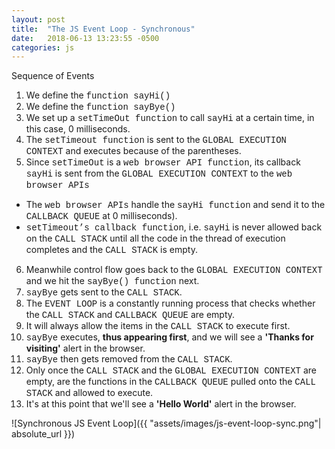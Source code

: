 ```yaml
---
layout: post
title:  "The JS Event Loop - Synchronous"
date:   2018-06-13 13:23:55 -0500
categories: js
---
```

<style type="text/css">
  .code{
    font-family:"Courier New", Courier, monospace;
  }
</style>

Sequence of Events
1. We define the <span class="code">function sayHi()</span>
2. We define the <span class="code">function sayBye()
3. We set up a <span class="code">setTimeOut function</span> to call <span class="code">sayHi</span> at a certain time, in this case, 0 milliseconds.
4. The  <span class="code">setTimeout function</span> is sent to the <span class="code">GLOBAL EXECUTION CONTEXT</span> and executes because of the parentheses.
5. Since <span class="code">setTimeOut</span> is a <span class="code">web browser API function</span>, its callback <span class="code">sayHi</span> is sent from the <span class="code">GLOBAL EXECUTION CONTEXT</span> to the <span class="code">web browser APIs</span> 
  * The <span class="code">web browser APIs</span> handle the <span class="code">sayHi function</span> and send it to the <span class="code">CALLBACK QUEUE</span> at 0 milliseconds).
  * <span class="code">setTimeout’s callback function</span>, i.e. <span class="code">sayHi</span> is never allowed back on the <span class="code">CALL STACK</span> until all the code in the thread of execution completes and the <span class="code">CALL STACK</span> is empty.
6. Meanwhile control flow goes back to the <span class="code">GLOBAL EXECUTION CONTEXT</span> and we hit the <span class="code">sayBye() function</span> next.
7. <span class="code">sayBye</span> gets sent to the <span class="code">CALL STACK</span>.
8. The <span class="code">EVENT LOOP</span> is a constantly running process that checks whether the <span class="code">CALL STACK</span> and <span class="code">CALLBACK QUEUE</span> are empty.
9. It will always allow the items in the <span class="code">CALL STACK</span> to execute first.
10. <span class="code">sayBye</span> executes, <strong>thus appearing first</strong>, and we will see a <strong>'Thanks for visiting'</strong> alert in the browser.
11. <span class="code">sayBye</span> then gets removed from the <span class="code">CALL STACK</span>.
12. Only once the <span class="code">CALL STACK</span> and the <span class="code">GLOBAL EXECUTION CONTEXT</span> are empty, are the functions in the <span class="code">CALLBACK QUEUE</span> pulled onto the <span class="code">CALL STACK</span> and allowed to execute.
13. It's at this point that we'll see a <strong>'Hello World'</strong> alert in the browser.


![Synchronous JS Event Loop]({{ "assets/images/js-event-loop-sync.png"| absolute_url }})
